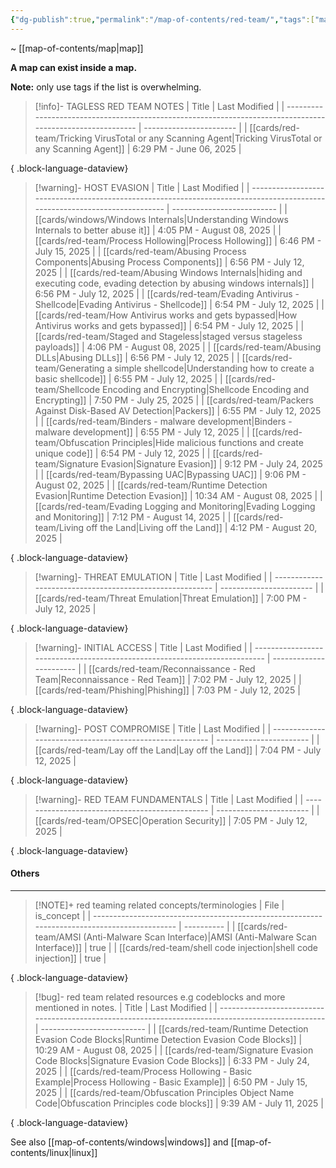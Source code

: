 ```yaml
---
{"dg-publish":true,"permalink":"/map-of-contents/red-team/","tags":["map"]}
---
```


~ [[map-of-contents/map\|map]]

**A map can exist inside a map.**

**Note:** only use tags if the list is overwhelming.

> [!info]- TAGLESS RED TEAM NOTES
>  | Title                                                                                                      | Last Modified           |
> | ---------------------------------------------------------------------------------------------------------- | ----------------------- |
> | [[cards/red-team/Tricking VirusTotal or any Scanning Agent\|Tricking VirusTotal or any Scanning Agent]] | 6:29 PM - June 06, 2025 |
> 
{ .block-language-dataview}


> [!warning]- HOST EVASION
>  | Title                                                                                                                      | Last Modified              |
> | -------------------------------------------------------------------------------------------------------------------------- | -------------------------- |
> | [[cards/windows/Windows Internals\|Understanding Windows Internals to better abuse it]]                                 | 4:05 PM - August 08, 2025  |
> | [[cards/red-team/Process Hollowing\|Process Hollowing]]                                                                 | 6:46 PM - July 15, 2025    |
> | [[cards/red-team/Abusing Process Components\|Abusing Process Components]]                                               | 6:56 PM - July 12, 2025    |
> | [[cards/red-team/Abusing Windows Internals\|hiding and executing code, evading detection by abusing windows internals]] | 6:56 PM - July 12, 2025    |
> | [[cards/red-team/Evading Antivirus - Shellcode\|Evading Antivirus - Shellcode]]                                         | 6:54 PM - July 12, 2025    |
> | [[cards/red-team/How Antivirus works and gets bypassed\|How Antivirus works and gets bypassed]]                         | 6:54 PM - July 12, 2025    |
> | [[cards/red-team/Staged and Stageless\|staged versus stageless payloads]]                                               | 4:06 PM - August 08, 2025  |
> | [[cards/red-team/Abusing DLLs\|Abusing DLLs]]                                                                           | 6:56 PM - July 12, 2025    |
> | [[cards/red-team/Generating a simple shellcode\|Understanding how to create a basic shellcode]]                         | 6:55 PM - July 12, 2025    |
> | [[cards/red-team/Shellcode Encoding and Encrypting\|Shellcode Encoding and Encrypting]]                                 | 7:50 PM - July 25, 2025    |
> | [[cards/red-team/Packers Against Disk-Based AV Detection\|Packers]]                                                     | 6:55 PM - July 12, 2025    |
> | [[cards/red-team/Binders - malware development\|Binders - malware development]]                                         | 6:55 PM - July 12, 2025    |
> | [[cards/red-team/Obfuscation Principles\|Hide malicious functions and create unique code]]                              | 6:54 PM - July 12, 2025    |
> | [[cards/red-team/Signature Evasion\|Signature Evasion]]                                                                 | 9:12 PM - July 24, 2025    |
> | [[cards/red-team/Bypassing UAC\|Bypassing UAC]]                                                                         | 9:06 PM - August 02, 2025  |
> | [[cards/red-team/Runtime Detection Evasion\|Runtime Detection Evasion]]                                                 | 10:34 AM - August 08, 2025 |
> | [[cards/red-team/Evading Logging and Monitoring\|Evading Logging and Monitoring]]                                       | 7:12 PM - August 14, 2025  |
> | [[cards/red-team/Living off the Land\|Living off the Land]]                                                             | 4:12 PM - August 20, 2025  |
> 
{ .block-language-dataview}

> [!warning]- THREAT EMULATION
>  | Title                                                    | Last Modified           |
> | -------------------------------------------------------- | ----------------------- |
> | [[cards/red-team/Threat Emulation\|Threat Emulation]] | 7:00 PM - July 12, 2025 |
> 
{ .block-language-dataview}

 > [!warning]- INITIAL ACCESS
>  | Title                                                                      | Last Modified           |
> | -------------------------------------------------------------------------- | ----------------------- |
> | [[cards/red-team/Reconnaissance - Red Team\|Reconnaissance - Red Team]] | 7:02 PM - July 12, 2025 |
> | [[cards/red-team/Phishing\|Phishing]]                                   | 7:03 PM - July 12, 2025 |
> 
{ .block-language-dataview}

 > [!warning]- POST COMPROMISE
>  | Title                                                    | Last Modified           |
> | -------------------------------------------------------- | ----------------------- |
> | [[cards/red-team/Lay off the Land\|Lay off the Land]] | 7:04 PM - July 12, 2025 |
> 
{ .block-language-dataview}

> [!warning]- RED TEAM FUNDAMENTALS
>  | Title                                           | Last Modified           |
> | ----------------------------------------------- | ----------------------- |
> | [[cards/red-team/OPSEC\|Operation Security]] | 7:05 PM - July 12, 2025 |
> 
{ .block-language-dataview}

#### Others
---

> [!NOTE]+ red teaming related concepts/terminologies
>  | File                                                                                         | is_concept |
> | -------------------------------------------------------------------------------------------- | ---------- |
> | [[cards/red-team/AMSI (Anti-Malware Scan Interface)\|AMSI (Anti-Malware Scan Interface)]] | true       |
> | [[cards/red-team/shell code injection\|shell code injection]]                             | true       |
> 
{ .block-language-dataview}

> [!bug]- red team related resources e.g codeblocks and more mentioned in notes.
>  | Title                                                                                              | Last Modified              |
> | -------------------------------------------------------------------------------------------------- | -------------------------- |
> | [[cards/red-team/Runtime Detection Evasion Code Blocks\|Runtime Detection Evasion Code Blocks]] | 10:29 AM - August 08, 2025 |
> | [[cards/red-team/Signature Evasion Code Blocks\|Signature Evasion Code Blocks]]                 | 6:33 PM - July 24, 2025    |
> | [[cards/red-team/Process Hollowing - Basic Example\|Process Hollowing - Basic Example]]         | 6:50 PM - July 15, 2025    |
> | [[cards/red-team/Obfuscation Principles Object Name Code\|Obfuscation Principles code blocks]]  | 9:39 AM - July 11, 2025    |
> 
{ .block-language-dataview}



See also [[map-of-contents/windows\|windows]] and [[map-of-contents/linux\|linux]]